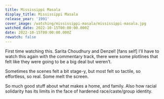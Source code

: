 ```yaml
---
title: Mississippi Masala
display_title: Mississippi Masala
release_year: '1991'
cover_image: /watching/mississippi-masala/mississippi-masala.jpg
watched_date: 2022-10-15T00:00:00.000Z
date: 2022-10-15T00:00:00.000Z
rewatch: false
---
```

First time watching this. Sarita Choudhury and Denzel! \[fans self\] I’ll have to watch this again with the commentary track, there were some plotlines that felt like they were going to be a big deal but weren’t. 

Sometimes the scenes felt a bit stage-y, but most felt so tactile, so effortless, so real. Some melt the screen.

So much good stuff about what makes a home, and family. Also how racial solidarity has its limits in the face of hardened race/caste/group identity.
